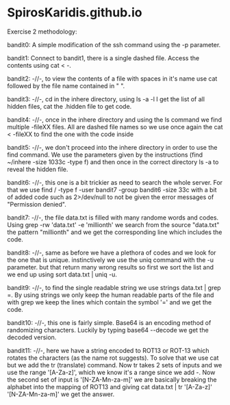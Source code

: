 # SpirosKaridis.github.io

Exercise 2 methodology:

bandit0: A simple modification of the ssh command using the -p parameter.

bandit1: Connect to bandit1, there is a single dashed file. Access the contents using cat < -.

bandit2: -//-, to view the contents of a file with spaces in it's name use cat followed by the file name contained in " ".

bandit3: -//-, cd in the inhere directory, using ls -a -l I get the list of all hidden files, cat the .hidden file to get code.

bandit4: -//-, once in the inhere directory and using the ls command we find multiple -fileXX files. All are dashed file names so we use once again the cat < -fileXX to find the one with the code inside

bandit5: -//-, we don't proceed into the inhere directory in order to use the find command. We use the parameters given by the instructions (find ~/inhere -size 1033c -type f) and then once in the correct directory ls -a to reveal the hidden file.

bandit6: -//-, this one is a bit trickier as need to search the whole server. For that we use find / -type f -user bandit7 -group bandit6 -size 33c with a bit of added code such as 2>/dev/null to not be given the error messages of "Permission denied".

bandit7: -//-, the file data.txt is filled with many randome words and codes. Using grep -rw 'data.txt' -e 'millionth' we search from the source "data.txt" the pattern "millionth" and we get the corresponding line which includes the code.

bandit8: -//-, same as before we have a plethora of codes and we look for the one that is unique. instinctively we use the uniq command with the -u parameter. but that return many wrong results so first we sort the list and we end up using sort data.txt | uniq -u.

bandit9: -//-, to find the single readable string we use strings data.txt | grep =. By using strings we only keep the human readable parts of the file and with grep we keep the lines which contain the symbol '=' and we get the code.

bandit10: -//-, this one is fairly simple. Base64 is an encoding method of randomizing characters. Luckily by typing base64 --decode we get the decoded version.

bandit11: -//-, here we have a string encoded to ROT13 or ROT-13 which rotates the characters (as the name rot suggests). To solve that we use cat but we add the tr (translate) command. Now tr takes 2 sets of inputs and we use the range '[A-Za-z]', which we know it's a range since we add -. Now the second set of input is '[N-ZA-Mn-za-m]' we are basically breaking the alphabet into the mapping of ROT13 and giving cat data.txt | tr '[A-Za-z]' '[N-ZA-Mn-za-m]' we get the answer.
